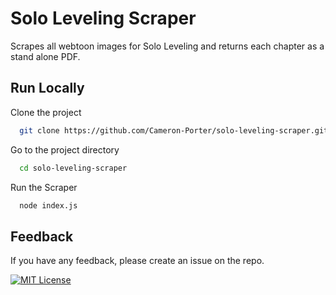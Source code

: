 # Solo Leveling Scraper

Scrapes all webtoon images for Solo Leveling and returns each chapter as a stand alone PDF.



## Run Locally

Clone the project

```bash
  git clone https://github.com/Cameron-Porter/solo-leveling-scraper.git
```

Go to the project directory

```bash
  cd solo-leveling-scraper
```

Run the Scraper

```bash
  node index.js
```


## Feedback

If you have any feedback, please create an issue on the repo.





[![MIT License](https://img.shields.io/badge/License-MIT-green.svg)](https://choosealicense.com/licenses/mit/)

